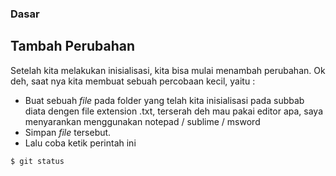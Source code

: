 ### Dasar

## Tambah Perubahan

Setelah kita melakukan inisialisasi, kita bisa mulai menambah perubahan. Ok deh, saat nya kita membuat sebuah percobaan kecil, yaitu :
- Buat sebuah _file_ pada folder yang telah kita inisialisasi pada subbab diata dengen file extension .txt, terserah deh mau pakai editor apa, saya menyarankan menggunakan notepad / sublime / msword
- Simpan _file_ tersebut.
- Lalu coba ketik perintah ini
````
$ git status
````


